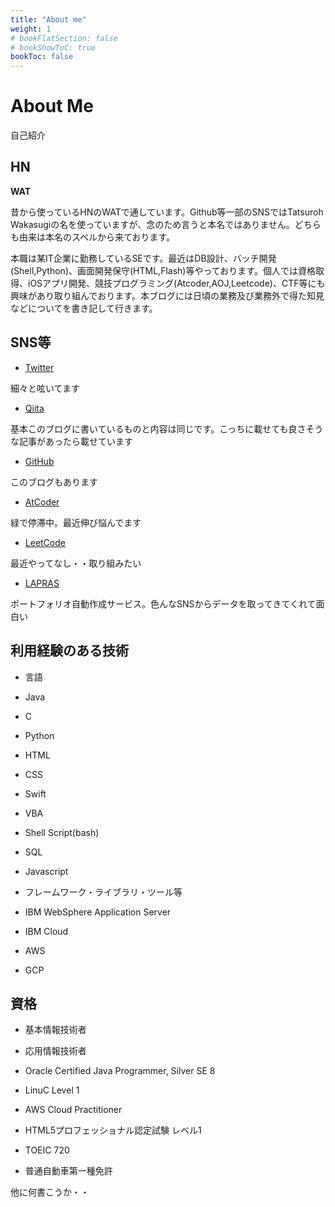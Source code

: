 ```yaml
---
title: "About me"
weight: 1
# bookFlatSection: false
# bookShowToC: true
bookToc: false
---
```


# About Me

自己紹介

## HN

<b>WAT</b>


昔から使っているHNのWATで通しています。Github等一部のSNSではTatsuroh Wakasugiの名を使っていますが、念のため言うと本名ではありません。どちらも由来は本名のスペルから来ております。

本職は某IT企業に勤務しているSEです。最近はDB設計、バッチ開発(Shell,Python)、画面開発保守(HTML,Flash)等やっております。個人では資格取得、iOSアプリ開発、競技プログラミング(Atcoder,AOJ,Leetcode)、CTF等にも興味があり取り組んでおります。本ブログには日頃の業務及び業務外で得た知見などについてを書き記して行きます。



## SNS等

- [Twitter](https://twitter.com/tilliadu)

細々と呟いてます

- [Qiita](https://qiita.com/T_Wakasugi)

基本このブログに書いているものと内容は同じです。こっちに載せても良さそうな記事があったら載せています

- [GitHub](https://github.com/WAT36)

このブログもあります

- [AtCoder](https://atcoder.jp/users/T_Wakasugi)

緑で停滞中。最近伸び悩んでます

- [LeetCode](https://leetcode.com/t_wakasugi/)

最近やってなし・・取り組みたい

- [LAPRAS](https://lapras.com/public/S0RAG84)

ポートフォリオ自動作成サービス。色んなSNSからデータを取ってきてくれて面白い


## 利用経験のある技術

- 言語
 - Java
 - C
 - Python
 - HTML
 - CSS
 - Swift
 - VBA
 - Shell Script(bash)
 - SQL
 - Javascript

- フレームワーク・ライブラリ・ツール等
 - IBM WebSphere Application Server
 - IBM Cloud
 - AWS
 - GCP


## 資格

- 基本情報技術者

- 応用情報技術者

- Oracle Certified Java Programmer, Silver SE 8

- LinuC Level 1

- AWS Cloud Practitioner

- HTML5プロフェッショナル認定試験 レベル1

- TOEIC 720

- 普通自動車第一種免許

他に何書こうか・・
